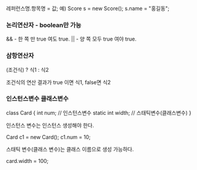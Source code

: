###

레퍼런스명.항목명 = 값;
예) Score s = new Score();
s.name = "홍길동";

### 논리연산자 - boolean만 가능

&& - 한 쪽 만 true 여도 true.
|| - 양 쪽 모두 true 여야 true.

### 삼항연산자

(조건식) ? 식1 : 식2

조건식의 연산 결과가 true 이면 식1, false면 식2

### 인스턴스변수 클래스변수

class Card {
        int num; // 인스턴스변수
 static int width; // 스태틱변수(클래스변수)
}

인스턴스 변수는 인스턴스 생성해야 한다.

Card c1 = new Card();
c1.num = 10;

스태틱 변수(클래스 변수)는 클래스 이름으로 생성 가능하다.

card.width = 100;

